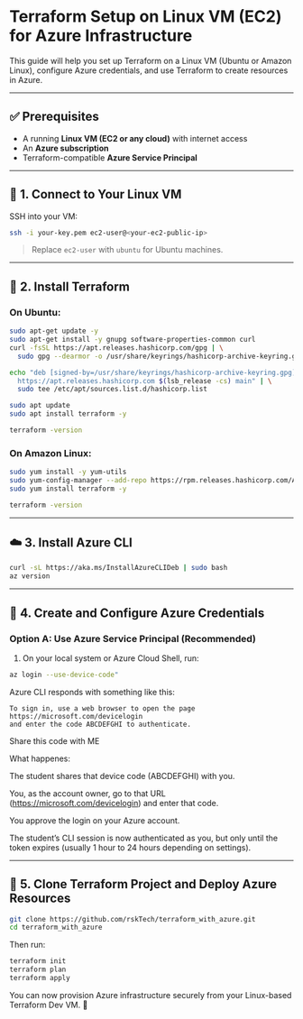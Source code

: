 # Terraform Setup on Linux VM (EC2) for Azure Infrastructure

This guide will help you set up Terraform on a Linux VM (Ubuntu or Amazon Linux), configure Azure credentials, and use Terraform to create resources in Azure.

---

## ✅ Prerequisites

* A running **Linux VM (EC2 or any cloud)** with internet access
* An **Azure subscription**
* Terraform-compatible **Azure Service Principal**

---

## 🔐 1. Connect to Your Linux VM

SSH into your VM:

```bash
ssh -i your-key.pem ec2-user@<your-ec2-public-ip>
```

> Replace `ec2-user` with `ubuntu` for Ubuntu machines.

---

## 🧰 2. Install Terraform

### On Ubuntu:

```bash
sudo apt-get update -y
sudo apt-get install -y gnupg software-properties-common curl
curl -fsSL https://apt.releases.hashicorp.com/gpg | \
  sudo gpg --dearmor -o /usr/share/keyrings/hashicorp-archive-keyring.gpg

echo "deb [signed-by=/usr/share/keyrings/hashicorp-archive-keyring.gpg] \
  https://apt.releases.hashicorp.com $(lsb_release -cs) main" | \
  sudo tee /etc/apt/sources.list.d/hashicorp.list

sudo apt update
sudo apt install terraform -y

terraform -version
```

### On Amazon Linux:

```bash
sudo yum install -y yum-utils
sudo yum-config-manager --add-repo https://rpm.releases.hashicorp.com/AmazonLinux/hashicorp.repo
sudo yum install terraform -y

terraform -version
```

---

## ☁️ 3. Install Azure CLI

```bash
curl -sL https://aka.ms/InstallAzureCLIDeb | sudo bash
az version
```

---

## 🔑 4. Create and Configure Azure Credentials

### Option A: Use Azure Service Principal (Recommended)

1. On your local system or Azure Cloud Shell, run:

```bash
az login --use-device-code"
```

Azure CLI responds with something like this:
```
To sign in, use a web browser to open the page https://microsoft.com/devicelogin 
and enter the code ABCDEFGHI to authenticate.
```
Share this code with ME

What happenes:

The student shares that device code (ABCDEFGHI) with you.

You, as the account owner, go to that URL (https://microsoft.com/devicelogin) and enter that code.

You approve the login on your Azure account.

The student’s CLI session is now authenticated as you, but only until the token expires (usually 1 hour to 24 hours depending on settings).

---

## 📁 5. Clone Terraform Project and Deploy Azure Resources

```bash
git clone https://github.com/rskTech/terraform_with_azure.git
cd terraform_with_azure
```

Then run:

```bash
terraform init
terraform plan
terraform apply
```

You can now provision Azure infrastructure securely from your Linux-based Terraform Dev VM. 🎉
